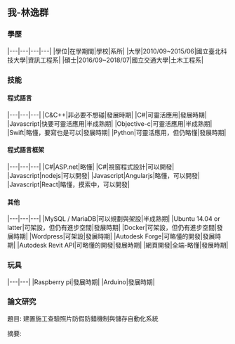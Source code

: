 ## 我-林逸群

### 學歷

|---|---|---|---|
|學位|在學期間|學校|系所|
|大學|2010/09~2015/06|國立臺北科技大學|資訊工程系|
|碩士|2016/09~2018/07|國立交通大學|土木工程系|

### 技能

#### 程式語言

|---|---|---|
|C&C++|非必要不想碰|發展時期|
|C#|可靈活應用|發展時期|
|Javascript|快要可靈活應用|半成熟期|
|Objective-c|可靈活應用|半成熟期|
|Swift|略懂，要寫也是可以|發展時期|
|Python|可靈活應用，但仍略懂|發展時期|

#### 程式語言框架

|---|---|---|
|C#|ASP.net|略懂|
|C#|視窗程式設計|可以開發|
|Javascript|nodejs|可以開發|
|Javascript|Angularjs|略懂，可以開發|
|Javascript|React|略懂，摸索中，可以開發|

#### 其他

|---|---|---|
|MySQL / MariaDB|可以規劃與架設|半成熟期|
|Ubuntu 14.04 or latter|可架設，但仍有進步空間|發展時期|
|Docker|可架設，但仍有進步空間|發展時期|
|Wordpress|可架設|發展時期|
|Autodesk Forge|可略懂的開發|發展時期|
|Autodesk Revit API|可略懂的開發|發展時期|
|網頁開發|全端-略懂|發展時期|

### 玩具

|---|---|
|Raspberry pi|發展時期|
|Arduino|發展時期|

### 論文研究

題目: 建置施工查驗照片防假防錯機制與儲存自動化系統

摘要:
